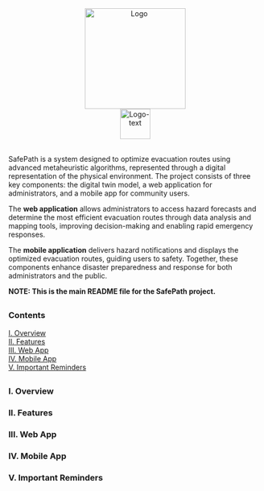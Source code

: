 <div align="center">
  <img src="https://github.com/user-attachments/assets/6b9a200d-e747-451e-8297-a6c58d62358c" alt="Logo" width="200" height="200"><br>
  <img src="https://github.com/user-attachments/assets/94e44077-bd58-4fa2-bb8a-941a8307db22" alt="Logo-text" height="60">
</div><br>

SafePath is a system designed to optimize evacuation routes using advanced metaheuristic algorithms, represented through a digital representation of the physical environment. The project consists of three key components: the digital twin model, a web application for administrators, and a mobile app for community users.

The **web application** allows administrators to access hazard forecasts and determine the most efficient evacuation routes through data analysis and mapping tools, improving decision-making and enabling rapid emergency responses.

The **mobile application** delivers hazard notifications and displays the optimized evacuation routes, guiding users to safety. Together, these components enhance disaster preparedness and response for both administrators and the public.

**NOTE: This is the main README file for the SafePath project.**

##

### Contents
[I. Overview]()<br>
[II. Features]()<br>
[III. Web App]()<br>
[IV. Mobile App]()<br>
[V. Important Reminders]()<br>

##

### I. Overview
### II. Features
### III. Web App
### IV. Mobile App
### V. Important Reminders

